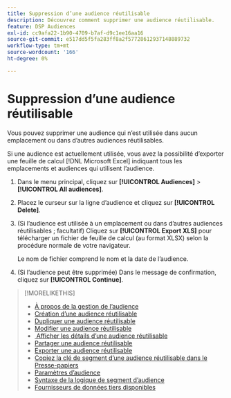 ```yaml
---
title: Suppression d’une audience réutilisable
description: Découvrez comment supprimer une audience réutilisable.
feature: DSP Audiences
exl-id: cc9afa22-1b90-4709-b7af-d9c1ee16aa16
source-git-commit: e517dd5f5fa283ff8a2f57728612937148889732
workflow-type: tm+mt
source-wordcount: '166'
ht-degree: 0%

---
```


# Suppression d’une audience réutilisable

Vous pouvez supprimer une audience qui n’est utilisée dans aucun emplacement ou dans d’autres audiences réutilisables.

Si une audience est actuellement utilisée, vous avez la possibilité d’exporter une feuille de calcul [!DNL Microsoft Excel] indiquant tous les emplacements et audiences qui utilisent l’audience.

1. Dans le menu principal, cliquez sur **[!UICONTROL Audiences]** > **[!UICONTROL All audiences]**.

1. Placez le curseur sur la ligne d’audience et cliquez sur **[!UICONTROL Delete]**.

1. (Si l’audience est utilisée à un emplacement ou dans d’autres audiences réutilisables ; facultatif) Cliquez sur **[!UICONTROL Export XLS]** pour télécharger un fichier de feuille de calcul (au format XLSX) selon la procédure normale de votre navigateur.

   Le nom de fichier comprend le nom et la date de l’audience.

1. (Si l’audience peut être supprimée) Dans le message de confirmation, cliquez sur **[!UICONTROL Continue]**.

>[!MORELIKETHIS]
>
>* [À propos de la gestion de l’audience](audience-about.md)
>* [Création d’une audience réutilisable](reusable-audience-create.md)
>* [Dupliquer une audience réutilisable](reusable-audience-duplicate.md)
>* [Modifier une audience réutilisable](reusable-audience-edit.md)
>* [&#x200B; Afficher les détails d’une audience réutilisable](reusable-audience-view-details.md)
>* [Partager une audience réutilisable](reusable-audience-share.md)
>* [Exporter une audience réutilisable](reusable-audience-export.md)
>* [Copiez la clé de segment d’une audience réutilisable dans le Presse-papiers](reusable-audience-clipboard.md)
>* [Paramètres d’audience](audience-settings.md)
>* [Syntaxe de la logique de segment d’audience](audience-segment-logic-syntax.md)
>* [Fournisseurs de données tiers disponibles](third-party-data-providers.md)
